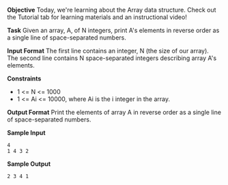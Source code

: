 **Objective** 
Today, we're learning about the Array data structure. Check out the Tutorial tab for learning materials and an instructional video!  

**Task** 
Given an array, A, of N integers, print A's elements in reverse order as a single line of space-separated numbers.

**Input Format**
The first line contains an integer, N (the size of our array).   
The second line contains N space-separated integers describing array A's elements.  

**Constraints**
- 1 <= N <= 1000
- 1 <= Ai <= 10000, where Ai is the i integer in the array.

**Output Format**
Print the elements of array A in reverse order as a single line of space-separated numbers.

**Sample Input**
```
4   
1 4 3 2  
```
**Sample Output**
```
2 3 4 1
```
